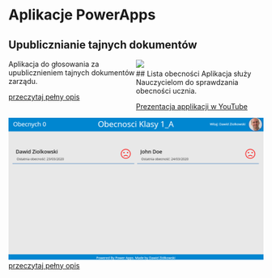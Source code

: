 # Aplikacje PowerApps

<h2 style="clear:both">Upublicznianie tajnych dokumentów</h2>
<div style="float:left;width:50%">Aplikacja do głosowania za upublicznieniem tajnych dokumentów zarządu.


<a href="Upublicznianie%20Tajnych%20Dokumentów/README.md">przeczytaj pełny opis</a>
</div>
<div style="float:right;width:50%"><img src="Upublicznianie%20Tajnych%20Dokumentów/Images/img1.png"></div>
## Lista obecności
Aplikacja służy Nauczycielom do sprawdzania obecności ucznia.

[Prezentacja applikacji w YouTube](https://youtu.be/xsnJdSmDLgg)

<img src="Lista%20Obecnosci/Images/ObecnosciS1.png">
<a href="Lista%20Obecnosci/README.md">przeczytaj pełny opis</a>